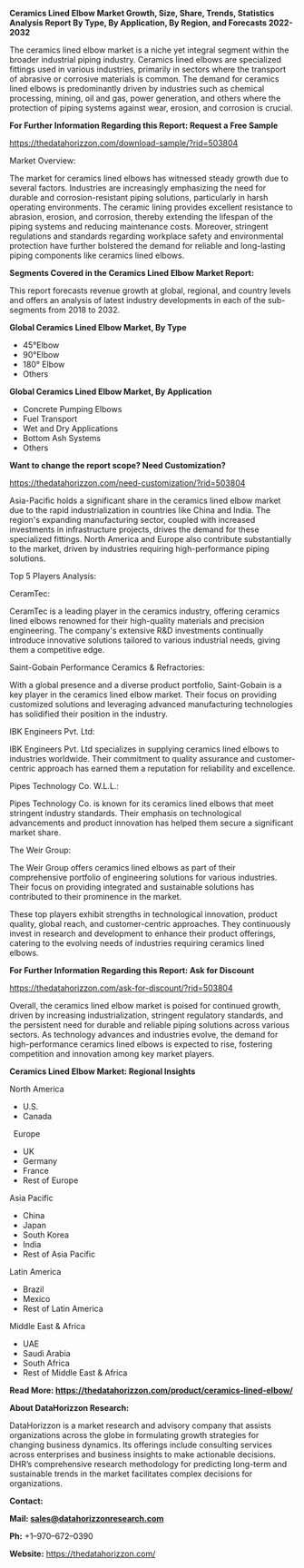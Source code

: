 ﻿**Ceramics Lined Elbow  Market Growth, Size, Share, Trends, Statistics Analysis Report By Type, By Application, By Region, and Forecasts 2022-2032**

The ceramics lined elbow market is a niche yet integral segment within the broader industrial piping industry. Ceramics lined elbows are specialized fittings used in various industries, primarily in sectors where the transport of abrasive or corrosive materials is common. The demand for ceramics lined elbows is predominantly driven by industries such as chemical processing, mining, oil and gas, power generation, and others where the protection of piping systems against wear, erosion, and corrosion is crucial. 

**For Further Information Regarding this Report: Request a Free Sample**	

<https://thedatahorizzon.com/download-sample/?rid=503804> 

Market Overview:

The market for ceramics lined elbows has witnessed steady growth due to several factors. Industries are increasingly emphasizing the need for durable and corrosion-resistant piping solutions, particularly in harsh operating environments. The ceramic lining provides excellent resistance to abrasion, erosion, and corrosion, thereby extending the lifespan of the piping systems and reducing maintenance costs. Moreover, stringent regulations and standards regarding workplace safety and environmental protection have further bolstered the demand for reliable and long-lasting piping components like ceramics lined elbows. 

**Segments Covered in the Ceramics Lined Elbow Market Report:** 

This report forecasts revenue growth at global, regional, and country levels and offers an analysis of latest industry developments in each of the sub-segments from 2018 to 2032.

**Global Ceramics Lined Elbow Market, By Type**

- 45°Elbow
- 90°Elbow
- 180° Elbow
- Others

**Global Ceramics Lined Elbow Market, By Application**

- Concrete Pumping Elbows
- Fuel Transport
- Wet and Dry Applications
- Bottom Ash Systems
- Others


**Want to change the report scope? Need Customization?**

<https://thedatahorizzon.com/need-customization/?rid=503804> 

Asia-Pacific holds a significant share in the ceramics lined elbow market due to the rapid industrialization in countries like China and India. The region's expanding manufacturing sector, coupled with increased investments in infrastructure projects, drives the demand for these specialized fittings. North America and Europe also contribute substantially to the market, driven by industries requiring high-performance piping solutions.

Top 5 Players Analysis:

CeramTec:

CeramTec is a leading player in the ceramics industry, offering ceramics lined elbows renowned for their high-quality materials and precision engineering. The company's extensive R&D investments continually introduce innovative solutions tailored to various industrial needs, giving them a competitive edge.

Saint-Gobain Performance Ceramics & Refractories:

With a global presence and a diverse product portfolio, Saint-Gobain is a key player in the ceramics lined elbow market. Their focus on providing customized solutions and leveraging advanced manufacturing technologies has solidified their position in the industry.

IBK Engineers Pvt. Ltd:

IBK Engineers Pvt. Ltd specializes in supplying ceramics lined elbows to industries worldwide. Their commitment to quality assurance and customer-centric approach has earned them a reputation for reliability and excellence.

Pipes Technology Co. W.L.L.:

Pipes Technology Co. is known for its ceramics lined elbows that meet stringent industry standards. Their emphasis on technological advancements and product innovation has helped them secure a significant market share.

The Weir Group:

The Weir Group offers ceramics lined elbows as part of their comprehensive portfolio of engineering solutions for various industries. Their focus on providing integrated and sustainable solutions has contributed to their prominence in the market.

These top players exhibit strengths in technological innovation, product quality, global reach, and customer-centric approaches. They continuously invest in research and development to enhance their product offerings, catering to the evolving needs of industries requiring ceramics lined elbows.

**For Further Information Regarding this Report: Ask for Discount**	

<https://thedatahorizzon.com/ask-for-discount/?rid=503804> 

Overall, the ceramics lined elbow market is poised for continued growth, driven by increasing industrialization, stringent regulatory standards, and the persistent need for durable and reliable piping solutions across various sectors. As technology advances and industries evolve, the demand for high-performance ceramics lined elbows is expected to rise, fostering competition and innovation among key market players.

**Ceramics Lined Elbow Market: Regional Insights**

North America

- U.S.
- Canada

` `Europe

- UK
- Germany
- France
- Rest of Europe

Asia Pacific

- China
- Japan
- South Korea
- India
- Rest of Asia Pacific

Latin America

- Brazil
- Mexico
- Rest of Latin America

Middle East & Africa

- UAE
- Saudi Arabia
- South Africa
- Rest of Middle East & Africa

**Read More: <https://thedatahorizzon.com/product/ceramics-lined-elbow/>** 

**About DataHorizzon Research:**

DataHorizzon is a market research and advisory company that assists organizations across the globe in formulating growth strategies for changing business dynamics. Its offerings include consulting services across enterprises and business insights to make actionable decisions. DHR’s comprehensive research methodology for predicting long-term and sustainable trends in the market facilitates complex decisions for organizations.

**Contact:**

**Mail: <sales@datahorizzonresearch.com>**

**Ph:** +1–970–672–0390

**Website:** <https://thedatahorizzon.com/>

